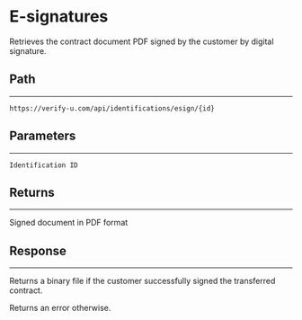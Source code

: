 # E-signatures

Retrieves the contract document PDF signed by the customer by digital signature.

## Path

---

`https://verify-u.com/api/identifications/esign/{id}`

## Parameters

---

`Identification ID`

## Returns

---

Signed document in PDF format

## Response

---

Returns a binary file if the customer successfully signed the transferred contract.

Returns an error otherwise.
